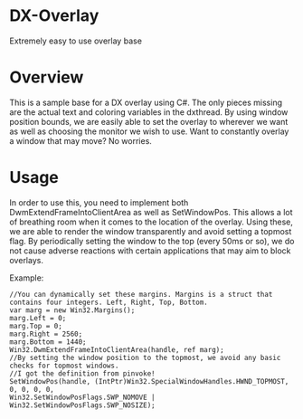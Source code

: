 # DX-Overlay
Extremely easy to use overlay base

# Overview

This is a sample base for a DX overlay using C#. The only pieces missing are the actual text and coloring variables in the dxthread.
By using window position bounds, we are easily able to set the overlay to wherever we want as well as choosing the monitor we wish to use.
Want to constantly overlay a window that may move? No worries.

# Usage

In order to use this, you need to implement both DwmExtendFrameIntoClientArea as well as SetWindowPos. This allows a lot of breathing room when it comes to the location of the overlay.
Using these, we are able to render the window transparently and avoid setting a topmost flag.
By periodically setting the window to the top (every 50ms or so), we do not cause adverse reactions with certain applications that may aim to block overlays.

Example:
```
//You can dynamically set these margins. Margins is a struct that contains four integers. Left, Right, Top, Bottom.
var marg = new Win32.Margins();
marg.Left = 0;
marg.Top = 0;
marg.Right = 2560;
marg.Bottom = 1440;
Win32.DwmExtendFrameIntoClientArea(handle, ref marg);
//By setting the window position to the topmost, we avoid any basic checks for topmost windows.
//I got the definition from pinvoke!
SetWindowPos(handle, (IntPtr)Win32.SpecialWindowHandles.HWND_TOPMOST, 0, 0, 0, 0, 
Win32.SetWindowPosFlags.SWP_NOMOVE | Win32.SetWindowPosFlags.SWP_NOSIZE);
```
